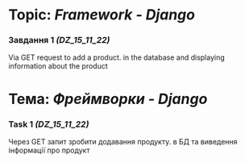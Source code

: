 # Topic: _Framework - Django_

### Завдання 1 _(DZ_15_11_22)_

Via GET request to add a product. in the database and
displaying information about the product
#
#
#
# Тема: _Фреймворки - Django_

### Task 1 _(DZ_15_11_22)_

Через GET запит зробити додавання продукту. в БД та 
виведення інформації про продукт
